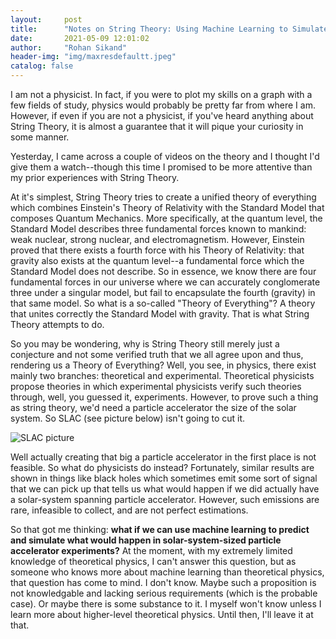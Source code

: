 ```yaml
---
layout:     post
title:      "Notes on String Theory: Using Machine Learning to Simulate High-Energy Physics?"
date:       2021-05-09 12:01:02
author:     "Rohan Sikand"
header-img: "img/maxresdefaultt.jpeg" 
catalog: false
---
```



I am not a physicist. In fact, if you were to plot my skills on a graph with a few fields of study, physics would probably be pretty far from where I am. However, if even if you are not a physicist, if you've heard anything about String Theory, it is almost a guarantee that it will pique your curiosity in some manner. 

Yesterday, I came across a couple of videos on the theory and I thought I'd give them a watch--though this time I promised to be more attentive than my prior experiences with String Theory. 

At it's simplest, String Theory tries to create a unified theory of everything which combines Einstein's Theory of Relativity with the Standard Model that composes Quantum Mechanics. More specifically, at the quantum level, the Standard Model describes three fundamental forces known to mankind: weak nuclear, strong nuclear, and electromagnetism. However, Einstein proved that there exists a fourth force with his Theory of Relativity: that gravity also exists at the quantum level--a fundamental force which the Standard Model does not describe. So in essence, we know there are four fundamental forces in our universe where we can accurately conglomerate three under a singular model, but fail to encapsulate the fourth (gravity) in that same model. So what is a so-called "Theory of Everything"? A theory that unites correctly the Standard Model with gravity. That is what String Theory attempts to do. 

So you may be wondering, why is String Theory still merely just a conjecture and not some verified truth that we all agree upon and thus, rendering us a Theory of Everything? Well, you see, in physics, there exist mainly two branches: theoretical and experimental. Theoretical physicists propose theories in which experimental physicists verify such theories through, well, you guessed it, experiments. However, to prove such a thing as string theory, we'd need a particle accelerator the size of the solar system. So SLAC (see picture below) isn't going to cut it. 

![SLAC picture](https://user-images.githubusercontent.com/57341225/117587664-102c2b80-b0ed-11eb-8a5c-7a328b98094a.png)

Well actually creating that big a particle accelerator in the first place is not feasible. So what do physicists do instead? Fortunately, similar results are shown in things like black holes which sometimes emit some sort of signal that we can pick up that tells us what would happen if we did actually have a solar-system spanning particle accelerator. However, such emissions are rare, infeasible to collect, and are not perfect estimations.

So that got me thinking: **what if we can use machine learning to predict and simulate what would happen in solar-system-sized particle accelerator experiments?** At the moment, with my extremely limited knowledge of theoretical physics, I can't answer this question, but as someone who knows more about machine learning than theoretical physics, that question has come to mind. I don't know. Maybe such a proposition is not knowledgable and lacking serious requirements (which is the probable case). Or maybe there is some substance to it. I myself won't know unless I learn more about higher-level theoretical physics. Until then, I'll leave it at that.

